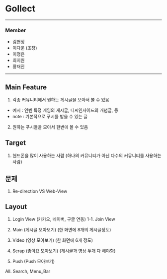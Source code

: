 # Gollect

---
### Member
* 김현정
* 이다운 (조장)
* 이정은
* 최지원
* 황재진
--- 

## Main Feature
1. 각종 커뮤니티에서 원하는 게시글을 모아서 볼 수 있음
  * 예시 : 인벤 특정 게임의 게시글, 디씨인사이드의 개념글, 등
  * note : 기본적으로 푸시를 받을 수 있는 글
2. 원하는 푸시들을 모아서 한번에 볼 수 있음

## Target
1. 핸드폰을 많이 사용하는 사람
  (하나의 커뮤니티가 아닌 다수의 커뮤니티를 사용하는 사람)

## 문제
1. Re-direction VS Web-View

## Layout
1. Login View
   (카카오, 네이버, 구글 연동)
1-1. Join View

2. Main
   (게시글 모아보기)
   (한 화면에 8개의 게시글정도)
   
3. Video
   (영상 모아보기)
   (한 화면에 6개 정도)
   
4. Scrap
   (좋아요 모아보기)
   (게시글과 영상 두개 다 해야함)
   
5. Push
   (Push 모아보기)
   
All. Search, Menu_Bar
